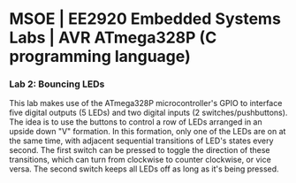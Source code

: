 # MSOE | EE2920 Embedded Systems Labs | AVR ATmega328P (C programming language)

### Lab 2: Bouncing LEDs

This lab makes use of the ATmega328P microcontroller's GPIO to interface five digital outputs (5 LEDs) and two digital inputs (2 switches/pushbuttons). The idea is to use the buttons to control a row of LEDs arranged in an upside down "V" formation. In this formation, only one of the LEDs are on at the same time, with adjacent sequential transitions of LED's states every second. The first switch can be pressed to toggle the direction of these transitions, which can turn from clockwise to counter clockwise, or vice versa. The second switch keeps all LEDs off as long as it's being pressed. 